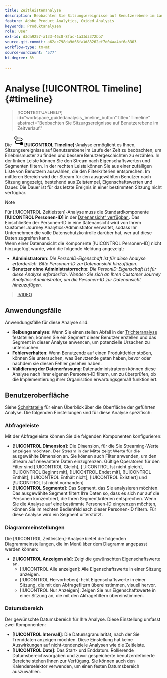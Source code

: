 ```yaml
---
title: Zeitleistenanalyse
description: Beobachten Sie Sitzungsereignisse auf Benutzerebene im Laufe der Zeit, um Erlebnismuster zu finden.
feature: Adobe Product Analytics, Guided Analysis
keywords: Produktanalysen
role: User
exl-id: d3da9257-a133-46c8-8fac-1a33d3372bb7
source-git-commit: a62ac798da9d66fa3d88262ef7d04aa4bf6a3303
workflow-type: tm+mt
source-wordcount: '577'
ht-degree: 3%

---
```


# Analyse [!UICONTROL Timeline] {#timeline}

<!-- markdownlint-disable MD034 -->

>[!CONTEXTUALHELP]
>id="workspace_guidedanalysis_timeline_button"
>title="Timeline"
>abstract="Beobachten Sie Sitzungsereignisse auf Benutzerebene im Zeitverlauf."

<!-- markdownlint-enable MD034 -->

Die ![Timeline](/help/assets/icons/Timeline.svg)**[!UICONTROL Timeline]**-Analyse ermöglicht es Ihnen, Sitzungsereignisse auf Benutzerebene im Laufe der Zeit zu beobachten, um Erlebnismuster zu finden und bessere Benutzergeschichten zu erzählen. In der linken Leiste können Sie den Stream nach Eigenschaftswerten und Segmenten filtern. In der rechten Leiste können Sie aus einer zufälligen Liste von Benutzern auswählen, die den Filterkriterien entsprechen. Im mittleren Bereich wird der Stream für den ausgewählten Benutzer nach Sitzung angezeigt, bestehend aus Zeitstempel, Eigenschaftswerten und Dauer. Die Dauer ist für das letzte Ereignis in einer bestimmten Sitzung nicht verfügbar.


>[!NOTE]
>
>Für [!UICONTROL Zeitleisten]-Analyse muss die Standardkomponente **[!UICONTROL Personen-ID]** in der [Datenansicht“ verfügbar ](/help/data-views/component-reference.md#optional). Das Einschließen der Personen-ID in eine Datenansicht wird von Ihrem Customer Journey Analytics-Administrator verwaltet, sodass Ihr Unternehmen die volle Datenschutzkontrolle darüber hat, wer auf diese Daten zugreifen kann.
><br/>Wenn einer Datenansicht die Komponente [!UICONTROL Personen-ID] nicht hinzugefügt wurde, wird die folgende Meldung angezeigt:
>
>* **Administratoren**: *Die PersonID-Eigenschaft ist für diese Analyse erforderlich. Bitte Personen-ID zur Datenansicht hinzufügen.*
>* **Benutzer ohne Administratorrechte**: *Die PersonID-Eigenschaft ist für diese Analyse erforderlich. Wenden Sie sich an Ihren Customer Journey Analytics-Administrator, um die Personen-ID zur Datenansicht hinzuzufügen.*

>[!VIDEO](https://video.tv.adobe.com/v/3427810/?learn=on)



## Anwendungsfälle

Anwendungsfälle für diese Analyse sind:

* **Reibungsanalyse**: Wenn Sie einen steilen Abfall in der [Trichteranalyse](funnel.md) feststellen, können Sie ein Segment dieser Benutzer erstellen und das Segment in dieser Analyse anwenden, um potenzielle Ursachen zu untersuchen.
* **Fehlerverhalten**: Wenn Benutzende auf einen Produktfehler stoßen, können Sie untersuchen, was Benutzende getan haben, bevor oder nachdem sie diesen Fehler gesehen haben.
* **Validierung der Datenerfassung**: Datenadministratoren können diese Analyse nach ihrer eigenen Personen-ID filtern, um zu überprüfen, ob die Implementierung ihrer Organisation erwartungsgemäß funktioniert.

## Benutzeroberfläche

Siehe [Schnittstelle](../overview.md#interface) für einen Überblick über die Oberfläche der geführten Analyse. Die folgenden Einstellungen sind für diese Analyse spezifisch:

### Abfrageleiste

Mit der Abfrageleiste können Sie die folgenden Komponenten konfigurieren:

* **[!UICONTROL Dimension]**: Die Dimension, für die Sie Streaming-Werte anzeigen möchten. Der Stream in der Mitte zeigt Werte für die ausgewählte Dimension an. Sie können auch Filter anwenden, um den Stream auf relevantere Daten einzugrenzen. Gültige Operatoren für den Filter sind [!UICONTROL Gleich], [!UICONTROL Ist nicht gleich], [!UICONTROL Beginnt mit], [!UICONTROL Endet mit], [!UICONTROL Enthält], [!UICONTROL Enthält nicht], [!UICONTROL Existiert] und [!UICONTROL Ist nicht vorhanden].
* **[!UICONTROL Segmente]**: Das Segment, das Sie analysieren möchten. Das ausgewählte Segment filtert Ihre Daten so, dass es sich nur auf die Personen konzentriert, die Ihren Segmentkriterien entsprechen. Wenn Sie die Analyse auf eine bestimmte Personen-ID eingrenzen möchten, können Sie im rechten Bedienfeld nach dieser Personen-ID filtern. Für diese Analyse wird ein Segment unterstützt.

### Diagrammeinstellungen

Die [!UICONTROL Zeitleisten]-Analyse bietet die folgenden Diagrammeinstellungen, die im Menü über dem Diagramm angepasst werden können:

* **[!UICONTROL Anzeigen als]**: Zeigt die gewünschten Eigenschaftswerte an.
   * [!UICONTROL Alle anzeigen]: Alle Eigenschaftswerte in einer Sitzung anzeigen.
   * [!UICONTROL Hervorheben]: hebt Eigenschaftswerte in einer Sitzung, die mit den Abfragefiltern übereinstimmen, visuell hervor.
   * [!UICONTROL Nur Anzeigen]: Zeigen Sie nur Eigenschaftswerte in einer Sitzung an, die mit den Abfragefiltern übereinstimmen.

### Datumsbereich

Der gewünschte Datumsbereich für Ihre Analyse. Diese Einstellung umfasst zwei Komponenten:

* **[!UICONTROL Intervall]**: Die Datumsgranularität, nach der Sie Trenddaten anzeigen möchten. Diese Einstellung hat keine Auswirkungen auf nicht-tendenzielle Analysen wie die Zeitleiste.
* **[!UICONTROL Date]**: Das Start- und Enddatum. Rollierende Datumsbereichsvorgaben und zuvor gespeicherte benutzerdefinierte Bereiche stehen Ihnen zur Verfügung. Sie können auch den Kalenderselektor verwenden, um einen festen Datumsbereich auszuwählen.


<!--

## Example

See below for an example of the analysis.

![Timeline](../assets/timeline-new.png)

-->
